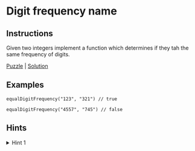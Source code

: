 # Digit frequency name

## Instructions

Given two integers implement a function which determines if they tah the same frequency of digits.

[Puzzle](DigitFrequency.kt) | [Solution](DigitFrequencySolution.kt)

## Examples

```
equalDigitFrequency("123", "321") // true

equalDigitFrequency("4557", "745") // false
```

## Hints

<details>
<summary>Hint 1</summary>
Use frequency map
</details>
